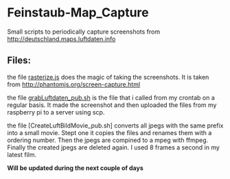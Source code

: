 # Feinstaub-Map_Capture
Small scripts to periodically capture screenshots from http://deutschland.maps.luftdaten.info

## Files:
the file [rasterize.js](rasterize.js) does the magic of taking the screenshots. It is taken from http://phantomjs.org/screen-capture.html


the file [grabLuftdaten_pub.sh](grabLuftdaten_pub.sh) is the file that i called from my crontab on a regular basis. It made the screenshot and then uploaded the files from my raspberry pi to a server using scp.


the file [CreateLuftBildMovie_pub.sh] converts all jpegs with the same prefix into a small movie. Stept one it copies the files and renames them with a ordering number. Then the jpegs are compined to a mpeg with ffmpeg. Finally the created jpegs are deleted again. I used 8 frames a second in my latest film.

__Will be updated during the next couple of days__
